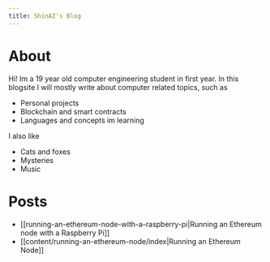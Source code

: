 ```yaml
---
title: ShinAI's Blog
---
```

# About

Hi! Im a 19 year old computer engineering student in first year. In this blogsite I will mostly write about computer related topics, such as
- Personal projects
- Blockchain and smart contracts
- Languages and concepts im learning

I also like
- Cats and foxes
- Mysteries
- Music

# Posts
- [[running-an-ethereum-node-with-a-raspberry-pi|Running an Ethereum node with a Raspberry Pi]]
- [[content/running-an-ethereum-node/index|Running an Ethereum Node]]